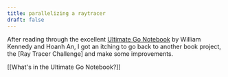 ```yaml
---
title: parallelizing a raytracer
draft: false
---
```

After reading through the excellent [Ultimate Go Notebook](todo) by William Kennedy and Hoanh An, I got an itching to go back to another book project, the [Ray Tracer Challenge] and make some improvements.

[[What's in the Ultimate Go Notebook?]]

